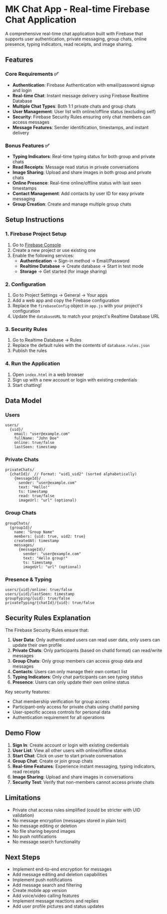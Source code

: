 # MK Chat App - Real-time Firebase Chat Application

A comprehensive real-time chat application built with Firebase that supports user authentication, private messaging, group chats, online presence, typing indicators, read receipts, and image sharing.

## Features

### Core Requirements ✅
- **Authentication**: Firebase Authentication with email/password signup and login
- **Real-time Chat**: Instant message delivery using Firebase Realtime Database
- **Multiple Chat Types**: Both 1:1 private chats and group chats
- **User Management**: User list with online/offline status (excluding self)
- **Security**: Firebase Security Rules ensuring only chat members can access messages
- **Message Features**: Sender identification, timestamps, and instant delivery

### Bonus Features ✅
- **Typing Indicators**: Real-time typing status for both group and private chats
- **Read Receipts**: Message read status in private conversations
- **Image Sharing**: Upload and share images in both group and private chats
- **Online Presence**: Real-time online/offline status with last seen timestamps
- **Contact Management**: Add contacts by user ID for easy private messaging
- **Group Creation**: Create and manage multiple group chats

## Setup Instructions

### 1. Firebase Project Setup
1. Go to [Firebase Console](https://console.firebase.google.com/)
2. Create a new project or use existing one
3. Enable the following services:
   - **Authentication** → Sign-in method → Email/Password
   - **Realtime Database** → Create database → Start in test mode
   - **Storage** → Get started (for image sharing)

### 2. Configuration
1. Go to Project Settings → General → Your apps
2. Add a web app and copy the Firebase configuration
3. Replace the `firebaseConfig` object in `app.js` with your project's configuration
4. Update the `databaseURL` to match your project's Realtime Database URL

### 3. Security Rules
1. Go to Realtime Database → Rules
2. Replace the default rules with the contents of `database.rules.json`
3. Publish the rules

### 4. Run the Application
1. Open `index.html` in a web browser
2. Sign up with a new account or login with existing credentials
3. Start chatting!

## Data Model

### Users
```
users/
  {uid}/
    email: "user@example.com"
    fullName: "John Doe"
    online: true/false
    lastSeen: timestamp
```

### Private Chats
```
privateChats/
  {chatId}/  // Format: "uid1_uid2" (sorted alphabetically)
    {messageId}/
      sender: "user@example.com"
      text: "Hello!"
      ts: timestamp
      read: true/false
      imageUrl: "url" (optional)
```

### Group Chats
```
groupChats/
  {groupId}/
    name: "Group Name"
    members: {uid: true, uid2: true}
    createdAt: timestamp
    messages/
      {messageId}/
        sender: "user@example.com"
        text: "Hello group!"
        ts: timestamp
        imageUrl: "url" (optional)
```

### Presence & Typing
```
users/{uid}/online: true/false
users/{uid}/lastSeen: timestamp
groupTyping/{uid}: true/false
privateTyping/{chatId}/{uid}: true/false
```

## Security Rules Explanation

The Firebase Security Rules ensure that:

1. **User Data**: Only authenticated users can read user data, only users can update their own profile
2. **Private Chats**: Only participants (based on chatId format) can read/write messages
3. **Group Chats**: Only group members can access group data and messages
4. **Contacts**: Users can only manage their own contact list
5. **Typing Indicators**: Only chat participants can see typing status
6. **Presence**: Users can only update their own online status

Key security features:
- Chat membership verification for group access
- Participant-only access for private chats using chatId parsing
- User-specific access controls for personal data
- Authentication requirement for all operations

## Demo Flow

1. **Sign In**: Create account or login with existing credentials
2. **User List**: View all other users with online/offline status
3. **Start Chat**: Click on user to start private conversation
4. **Group Chat**: Create or join group chats
5. **Real-time Features**: Experience instant messaging, typing indicators, read receipts
6. **Image Sharing**: Upload and share images in conversations
7. **Security Test**: Verify that non-members cannot access private chats

## Limitations

- Private chat access rules simplified (could be stricter with UID validation)
- No message encryption (messages stored in plain text)
- No message editing or deletion
- No file sharing beyond images
- No push notifications
- No message search functionality

## Next Steps

- Implement end-to-end encryption for messages
- Add message editing and deletion capabilities
- Implement push notifications
- Add message search and filtering
- Create mobile app version
- Add voice/video calling features
- Implement message reactions and replies
- Add user profile pictures and status updates
